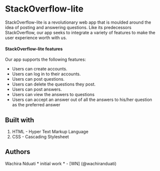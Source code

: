 # StackOverflow-lite

StackOverflow-lite is a revolutionary web app that is moulded around the idea of posting and answering questions. Like its predecessors StackOverflow, our app seeks to integrate a variety of features to make the user experience worth with us.

#### StackOverflow-lite features

Our app supports the following features: 
- Users can create accounts.
- Users can log in to their accounts.
- Users can post questions.
- Users can delete the questions they post.
- Users can post answers.
- Users can view the answers to questions
- Users can accept an answer out of all the answers to his/her question as the preferred answer

## Built with
1. HTML - Hyper Text Markup Language	
2. CSS - Cascading Stylesheet

## Authors
Wachira Nduati * initial work * - [WN]  (@wachiranduati)
